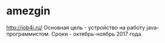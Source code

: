 # amezgin
 http://job4j.ru/
 Основная цель - устройство на работу java-программистом.
 Сроки - октябрь-ноябрь 2017 года.
